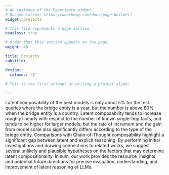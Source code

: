 ```yaml
---
# An instance of the Experience widget.
# Documentation: https://wowchemy.com/docs/page-builder/
widget: projects

# This file represents a page section.
headless: true

# Order that this section appears on the page.
weight: 40

title: Projects
subtitle:

design:
  columns: '2'

# This is the first attempt at writing a project slide.

---
```


Latent composability of the best models is only about 5% for the test queries where the bridge entity is a year, but the number is above 80% when the bridge entity is a country. Latent composability tends to increase roughly linearly with respect to the number of known single-hop facts, and tends to be higher for larger models, but the rate of increment and the gain from model scale also significantly differs according to the type of the bridge entity. Comparisons with Chain-of-Thought composability highlight a significant gap between latent and explicit reasoning. By performing initial investigations and drawing connections to related works, we suggest several unlikely and plausible hypotheses on the factors that may determine latent compositionality. In sum, our work provides the resource, insights, and potential future directions for precise evaluation, understanding, and improvement of latent reasoning of LLMs.
